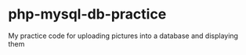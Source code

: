 # php-mysql-db-practice
My practice code for uploading pictures into a database and displaying them
